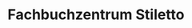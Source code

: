 ---
title: "Fachbuchzentrum Stiletto"
url: /schrobenhausen/fachbuchzentrum-stiletto/
shop: Bücher
---